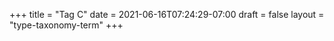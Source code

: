 +++
title = "Tag C"
date = 2021-06-16T07:24:29-07:00
draft = false
layout = "type-taxonomy-term"
+++
